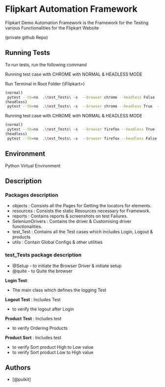 
# Flipkart Automation Framework 

Flipkart Demo Automation Framework is the 
Framework for the Testing various 
Functionalities for the Flipkart Website  

(private github Repo)

## Running Tests

To run tests, run the following command

Running test case with CHROME with NORMAL & HEADLESS MODE 


Run Terminal in Root Folder
(\Flipkart>)
```bash
(normal)
 pytest --tb=no  .\test_Tests\ -s  --browser chrome --headless False  --html=reports/report2.html  --log-cli-level=INFO
(headless)
 pytest --tb=no  .\test_Tests\ -s  --browser chrome --headless True  --html=reports/report2.html  --log-cli-level=INFO
```

Running test case with CHROME with NORMAL & HEADLESS MODE 

```bash
(normal)
 pytest --tb=no  .\test_Tests\ -s  --browser firefox --headless True  --html=reports/report2.html  --log-cli-level=INFO
(headless)
 pytest --tb=no  .\test_Tests\ -s  --browser firefox --headless False  --html=reports/report2.html  --log-cli-level=INFO
```


## Environment 

Python Virtual Environment 

## Description


 
### Packages description

 - objects  : Consists all the Pages for  Getting the locators for elements.
 - resources : Consists the static Resources necessary for Framework.
 - reports : Contains reports & screenshots on test Failures.
 - SeleniumDrivers : Contains the driver & Customising driver functionalities.
 - test_Test :  Contains all the Test cases which includes Login, Logout & products
 - utils : Contain Global Configs & other utilities
 


### test_Tests  package  description

- @Setup - to initiate the Browser Driver & initiate setup 
- @quite - to Quite the browser

**Login Test**:
- The main class which defines the logging Test

**Logout Test** : Includes Test
- to verify the logout after Login  
  
 **Product Test** : Includes test
- to verify Ordering Products 
 
**Product Sort** : Includes test
- to verify Sort product High to Low value
- to verify Sort product Low to High value

## Authors

- [@pulkit]

